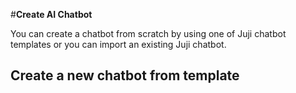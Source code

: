 #**Create AI Chatbot**

You can create a chatbot from scratch by using one of Juji chatbot templates or you can import an existing Juji chatbot.

## Create a new chatbot from template



